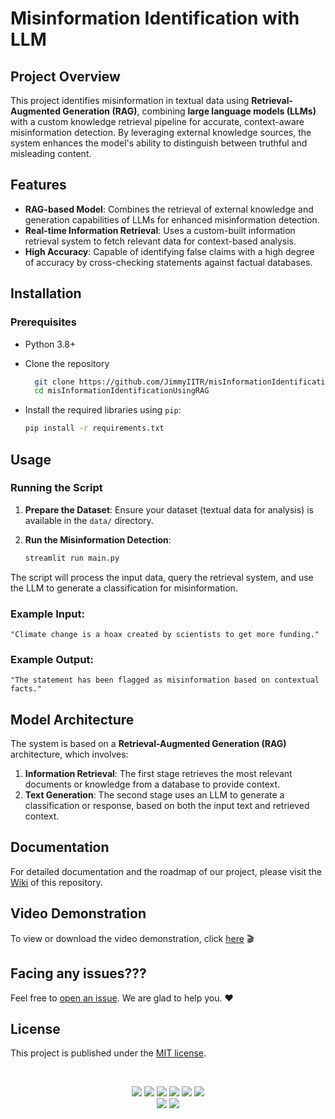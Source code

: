 # Misinformation Identification with LLM

## Project Overview  
This project identifies misinformation in textual data using **Retrieval-Augmented Generation (RAG)**, combining **large language models (LLMs)** with a custom knowledge retrieval pipeline for accurate, context-aware misinformation detection. By leveraging external knowledge sources, the system enhances the model's ability to distinguish between truthful and misleading content.

## Features
- **RAG-based Model**: Combines the retrieval of external knowledge and generation capabilities of LLMs for enhanced misinformation detection.
- **Real-time Information Retrieval**: Uses a custom-built information retrieval system to fetch relevant data for context-based analysis.
- **High Accuracy**: Capable of identifying false claims with a high degree of accuracy by cross-checking statements against factual databases.

## Installation

### Prerequisites
- Python 3.8+
- Clone the repository

  ```bash
    git clone https://github.com/JimmyIITR/misInformationIdentificationUsingRAG.git
    cd misInformationIdentificationUsingRAG
  ```
- Install the required libraries using `pip`:

    ```bash
    pip install -r requirements.txt
    ```

## Usage

### Running the Script

1. **Prepare the Dataset**: Ensure your dataset (textual data for analysis) is available in the `data/` directory.
2. **Run the Misinformation Detection**:

    ```bash
    streamlit run main.py
    ```

The script will process the input data, query the retrieval system, and use the LLM to generate a classification for misinformation.

### Example Input:

    "Climate change is a hoax created by scientists to get more funding."

### Example Output:

    "The statement has been flagged as misinformation based on contextual facts."

## Model Architecture

The system is based on a **Retrieval-Augmented Generation (RAG)** architecture, which involves:
1. **Information Retrieval**: The first stage retrieves the most relevant documents or knowledge from a database to provide context.
2. **Text Generation**: The second stage uses an LLM to generate a classification or response, based on both the input text and retrieved context.

## Documentation
For detailed documentation and the roadmap of our project, please visit the [Wiki](https://github.com/Jimmy5467/misInformationIdentificationUsingRAG/wiki) of this repository.

## Video Demonstration
To view or download the video demonstration, click [here](https://youtu.be/cyU6hU3wJ-I?si=GZHckl_LKUp9t2MT) :clapper:

## Facing any issues???
Feel free to [open an issue](https://github.com/Jimmy5467/misInformationIdentificationUsingRAG/issues/new?assignees=&labels=Query&title=Query). We are glad to help you. ❤️

## License
This project is published under the [MIT license](https://github.com/Jimmy5467/misInformationIdentificationUsingRAG/blob/main/LICENSE).

<br>

<div align="center">
  
<a href="https://github.com/Jimmy5467/misInformationIdentificationUsingRAG/stargazers"><img src="https://img.shields.io/github/stars/Jimmy5467/misInformationIdentificationUsingRAG?style=flat"/></a>
<a href="https://github.com/Jimmy5467/misInformationIdentificationUsingRAG/network/members"><img src="https://img.shields.io/github/forks/Jimmy5467/misInformationIdentificationUsingRAG?style=flat"/></a>
<a href="https://github.com/Jimmy5467/misInformationIdentificationUsingRAG/pulls"><img src="https://img.shields.io/github/issues-pr/Jimmy5467/misInformationIdentificationUsingRAG?style=flat?color=yellow"/></a>
<a href="https://github.com/Jimmy5467/misInformationIdentificationUsingRAG/issues"><img src="https://img.shields.io/github/issues/Jimmy5467/misInformationIdentificationUsingRAG?style=flat"/></a>
<a href="https://github.com/Jimmy5467/misInformationIdentificationUsingRAG/graphs/contributors"><img src="https://img.shields.io/github/contributors/Jimmy5467/misInformationIdentificationUsingRAG?color=orange"/></a>
<a href="https://github.com/Jimmy5467/misInformationIdentificationUsingRAG/blob/main/LICENSE"><img src="https://img.shields.io/github/license/Jimmy5467/misInformationIdentificationUsingRAG?color=1abc9c"/></a>
<br>
![](https://img.shields.io/badge/Star-If_Liked-%23FF0000.svg?&style=flat&logoColor=white&color=white)
![](https://img.shields.io/badge/Fork-If_you_found_interesting-%23FF0000.svg?&style=flat&logoColor=white&color=white)<br>
</div>
